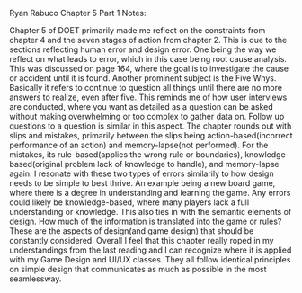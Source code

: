 Ryan Rabuco Chapter 5 Part 1 Notes:

Chapter 5 of DOET primarily made me reflect on the constraints from chapter 4 and the seven stages of action from chapter 2. This is due to the sections reflecting human error and design error. One being the way we reflect on what leads to error, which in this case being root cause analysis. This was discussed on page 164, where the goal is to investigate the cause or accident until it is found. Another prominent subject is the Five Whys. Basically it refers to continue to question all things until there are no more answers to realize, even after five. This reminds me of how user interviews are conducted, where you want as detailed as a question can be asked without making overwhelming or too complex to gather data on. Follow up questions to a question is similar in this aspect. The chapter rounds out with slips and mistakes, primarily between the slips being action-based(incorrect performance of an action) and memory-lapse(not performed). For the mistakes, its rule-based(applies the wrong rule or boundaries), knowledge-based(original problem lack of knowledge to handle), and memory-lapse again. I resonate with these two types of errors similarily to how design needs to be simple to best thrive. An example being a new board game, where there is a degree in understanding and learning the game. Any errors could likely be knowledge-based, where many players lack a full understanding or knowledge. This also ties in with the semantic elements of design. How much of the information is translated into the game or rules? These are the aspects of design(and game design) that should be constantly considered.
Overall I feel that this chapter really roped in my understandings from the last reading and I can recognize where it is applied with my Game Design and UI/UX classes. They all follow identical principles on simple design that communicates as much as possible in the most seamlessway.
